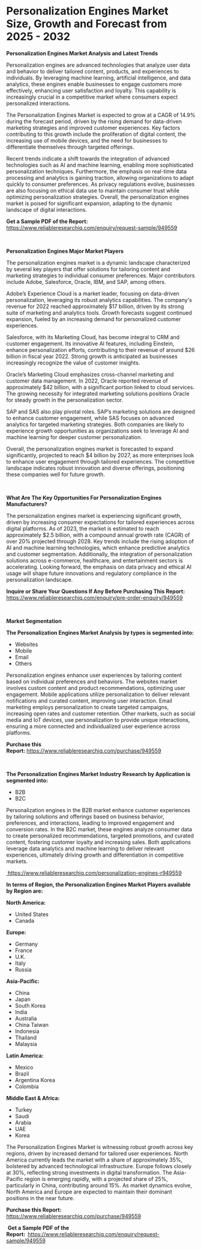 <p><h1>Personalization Engines Market Size, Growth and Forecast from 2025 - 2032</h1></p><p><strong>Personalization Engines Market Analysis and Latest Trends</strong></p>
<p><p>Personalization engines are advanced technologies that analyze user data and behavior to deliver tailored content, products, and experiences to individuals. By leveraging machine learning, artificial intelligence, and data analytics, these engines enable businesses to engage customers more effectively, enhancing user satisfaction and loyalty. This capability is increasingly crucial in a competitive market where consumers expect personalized interactions.</p><p>The Personalization Engines Market is expected to grow at a CAGR of 14.9% during the forecast period, driven by the rising demand for data-driven marketing strategies and improved customer experiences. Key factors contributing to this growth include the proliferation of digital content, the increasing use of mobile devices, and the need for businesses to differentiate themselves through targeted offerings. </p><p>Recent trends indicate a shift towards the integration of advanced technologies such as AI and machine learning, enabling more sophisticated personalization techniques. Furthermore, the emphasis on real-time data processing and analytics is gaining traction, allowing organizations to adapt quickly to consumer preferences. As privacy regulations evolve, businesses are also focusing on ethical data use to maintain consumer trust while optimizing personalization strategies. Overall, the personalization engines market is poised for significant expansion, adapting to the dynamic landscape of digital interactions.</p></p>
<p><strong>Get a Sample PDF of the Report:&nbsp;</strong> <a href="https://www.reliableresearchiq.com/enquiry/request-sample/949559?utm_campaign=3564&utm_medium=2&utm_source=Github&utm_content=ia&utm_term=18042025&utm_id=personalization-engines">https://www.reliableresearchiq.com/enquiry/request-sample/949559</a></p>
<p>&nbsp;</p>
<p><strong>Personalization Engines Major Market Players</strong></p>
<p><p>The personalization engines market is a dynamic landscape characterized by several key players that offer solutions for tailoring content and marketing strategies to individual consumer preferences. Major contributors include Adobe, Salesforce, Oracle, IBM, and SAP, among others.</p><p>Adobe’s Experience Cloud is a market leader, focusing on data-driven personalization, leveraging its robust analytics capabilities. The company's revenue for 2022 reached approximately $17 billion, driven by its strong suite of marketing and analytics tools. Growth forecasts suggest continued expansion, fueled by an increasing demand for personalized customer experiences.</p><p>Salesforce, with its Marketing Cloud, has become integral to CRM and customer engagement. Its innovative AI features, including Einstein, enhance personalization efforts, contributing to their revenue of around $26 billion in fiscal year 2022. Strong growth is anticipated as businesses increasingly recognize the value of customer insights.</p><p>Oracle’s Marketing Cloud emphasizes cross-channel marketing and customer data management. In 2022, Oracle reported revenue of approximately $42 billion, with a significant portion linked to cloud services. The growing necessity for integrated marketing solutions positions Oracle for steady growth in the personalization sector.</p><p>SAP and SAS also play pivotal roles. SAP’s marketing solutions are designed to enhance customer engagement, while SAS focuses on advanced analytics for targeted marketing strategies. Both companies are likely to experience growth opportunities as organizations seek to leverage AI and machine learning for deeper customer personalization.</p><p>Overall, the personalization engines market is forecasted to expand significantly, projected to reach $4 billion by 2027, as more enterprises look to enhance user engagement through tailored experiences. The competitive landscape indicates robust innovation and diverse offerings, positioning these companies well for future growth.</p></p>
<p>&nbsp;</p>
<p><strong>What Are The Key Opportunities For Personalization Engines Manufacturers?</strong></p>
<p><p>The personalization engines market is experiencing significant growth, driven by increasing consumer expectations for tailored experiences across digital platforms. As of 2023, the market is estimated to reach approximately $2.5 billion, with a compound annual growth rate (CAGR) of over 20% projected through 2028. Key trends include the rising adoption of AI and machine learning technologies, which enhance predictive analytics and customer segmentation. Additionally, the integration of personalization solutions across e-commerce, healthcare, and entertainment sectors is accelerating. Looking forward, the emphasis on data privacy and ethical AI usage will shape future innovations and regulatory compliance in the personalization landscape.</p></p>
<p><strong>Inquire or Share Your Questions If Any Before Purchasing This Report:</strong> <a href="https://www.reliableresearchiq.com/enquiry/pre-order-enquiry/949559?utm_campaign=3564&utm_medium=2&utm_source=Github&utm_content=ia&utm_term=18042025&utm_id=personalization-engines">https://www.reliableresearchiq.com/enquiry/pre-order-enquiry/949559</a></p>
<p>&nbsp;</p>
<p><strong>Market Segmentation</strong></p>
<p><strong>The Personalization Engines Market Analysis by types is segmented into:</strong></p>
<p><ul><li>Websites</li><li>Mobile</li><li>Email</li><li>Others</li></ul></p>
<p><p>Personalization engines enhance user experiences by tailoring content based on individual preferences and behaviors. The websites market involves custom content and product recommendations, optimizing user engagement. Mobile applications utilize personalization to deliver relevant notifications and curated content, improving user interaction. Email marketing employs personalization to create targeted campaigns, increasing open rates and customer retention. Other markets, such as social media and IoT devices, use personalization to provide unique interactions, ensuring a more connected and individualized user experience across platforms.</p></p>
<p><strong>Purchase this Report:&nbsp;</strong><a href="https://www.reliableresearchiq.com/purchase/949559?utm_campaign=3564&utm_medium=2&utm_source=Github&utm_content=ia&utm_term=18042025&utm_id=personalization-engines">https://www.reliableresearchiq.com/purchase/949559</a></p>
<p>&nbsp;</p>
<p><strong>The Personalization Engines Market Industry Research by Application is segmented into:</strong></p>
<p><ul><li>B2B</li><li>B2C</li></ul></p>
<p><p>Personalization engines in the B2B market enhance customer experiences by tailoring solutions and offerings based on business behavior, preferences, and interactions, leading to improved engagement and conversion rates. In the B2C market, these engines analyze consumer data to create personalized recommendations, targeted promotions, and curated content, fostering customer loyalty and increasing sales. Both applications leverage data analytics and machine learning to deliver relevant experiences, ultimately driving growth and differentiation in competitive markets.</p></p>
<p><a href="https://www.reliableresearchiq.com/personalization-engines-r949559?utm_campaign=3564&utm_medium=2&utm_source=Github&utm_content=ia&utm_term=18042025&utm_id=personalization-engines">&nbsp;https://www.reliableresearchiq.com/personalization-engines-r949559</a></p>
<p><strong>In terms of Region, the Personalization Engines Market Players available by Region are:</strong></p>
<p>
    <p> <strong> North America: </strong>
        <ul>
            <li>United States</li>
            <li>Canada</li>
        </ul>
        </p> 
    <p> <strong> Europe: </strong>
        <ul>
            <li>Germany</li>
            <li>France</li>
            <li>U.K.</li>
            <li>Italy</li>
            <li>Russia</li>
        </ul>
        </p> 
    <p> <strong> Asia-Pacific: </strong>
        <ul>
            <li>China</li>
            <li>Japan</li>
            <li>South Korea</li>
            <li>India</li>
            <li>Australia</li>
            <li>China Taiwan</li>
            <li>Indonesia</li>
            <li>Thailand</li>
            <li>Malaysia</li>
        </ul>
        </p> 
    <p> <strong> Latin America: </strong>
        <ul>
            <li>Mexico</li>
            <li>Brazil</li>
            <li>Argentina Korea</li>
            <li>Colombia</li>
        </ul>
        </p> 
    <p> <strong> Middle East & Africa: </strong>
        <ul>
            <li>Turkey</li>
            <li>Saudi</li>
            <li>Arabia</li>
            <li>UAE</li>
            <li>Korea</li>
        </ul>
    </p>
    </p>
<p><p>The Personalization Engines Market is witnessing robust growth across key regions, driven by increased demand for tailored user experiences. North America currently leads the market with a share of approximately 35%, bolstered by advanced technological infrastructure. Europe follows closely at 30%, reflecting strong investments in digital transformation. The Asia-Pacific region is emerging rapidly, with a projected share of 25%, particularly in China, contributing around 15%. As market dynamics evolve, North America and Europe are expected to maintain their dominant positions in the near future.</p></p>
<p><strong>Purchase this Report: </strong><a href="https://www.reliableresearchiq.com/purchase/949559?utm_campaign=3564&utm_medium=2&utm_source=Github&utm_content=ia&utm_term=18042025&utm_id=personalization-engines">https://www.reliableresearchiq.com/purchase/949559</a></p>
<p>&nbsp;<strong>Get a Sample PDF of the Report:&nbsp;&nbsp;</strong><a href="https://www.reliableresearchiq.com/enquiry/request-sample/949559?utm_campaign=3564&utm_medium=2&utm_source=Github&utm_content=ia&utm_term=18042025&utm_id=personalization-engines">https://www.reliableresearchiq.com/enquiry/request-sample/949559</a></p>
<p><strong></strong></p>
<p><p></p><p></p><p></p></p>